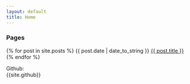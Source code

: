 ```yaml
---
layout: default
title: Home
---
```


<h3>Pages</h3>
<p>
{% for post in site.posts %}
{{ post.date | date_to_string }} <a href="/{{ site.github.project_title" }}{{ post.url }}">{{ post.title }}</a><br>
{% endfor %}
</p>

<p>
Github: <br>
{{site.github}}
</p>

